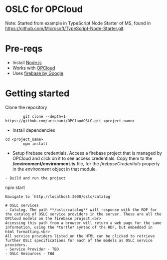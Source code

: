 # OSLC for OPCloud

Note: Started from example in TypeScript Node Starter of MS, found in https://github.com/Microsoft/TypeScript-Node-Starter.git.

# Pre-reqs
- Install [Node.js](https://nodejs.org/en/)
- Works with [OPCloud](https://github.com/NataliLevi/model-opcloud)
- Uses [firebase by Google](http://firebase.google.com)

# Getting started
Clone the repository
```
        git clone --depth=1 https://github.com/urishani/OPCloudOSLC.git <project_name>
```
- Install dependencies
```
cd <project_name>
        npm install
```
- Setup firebase credentials. Access a firebase project that is managed by OPCloud and click on it to see access credentials. Copy them to the **/environment/environment.ts** file, for the *firebaseCredentials* property in the *environment* object in that module.
```
- Build and run the project
```
npm start
```
Navigate to `http://localhost:3000/oslc/catalog`

# OSLC services
- Catalog. The path **/oslc/catalog** will response with the RDF for the catalog of OSLC service providers in the server. These are all the OPCloud models on the firebase project.<br>
Accessing this path from a browser will return a web page for the same information, using the *turtle* syntax of the RDF, but embedded in html formatting.<br>
All service providers listed on the HTML can be clicked to retrieve further OSLC specifications for each of the models as OSLC service providers.
- Service Provider - TBD
- OSLC Resources - TBd
